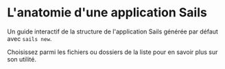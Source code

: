 # L'anatomie d'une application Sails

Un guide interactif de la structure de l'application Sails générée par défaut avec `sails new`.

Choisissez parmi les fichiers ou dossiers de la liste pour en savoir plus sur son utilité.

<docmeta name="displayName" value="L'anatomie d'une application Sails">
<docmeta name="isOverviewPage" value="true">
